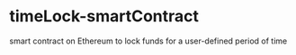 # timeLock-smartContract
smart contract on Ethereum to lock funds for a user-defined period of time
